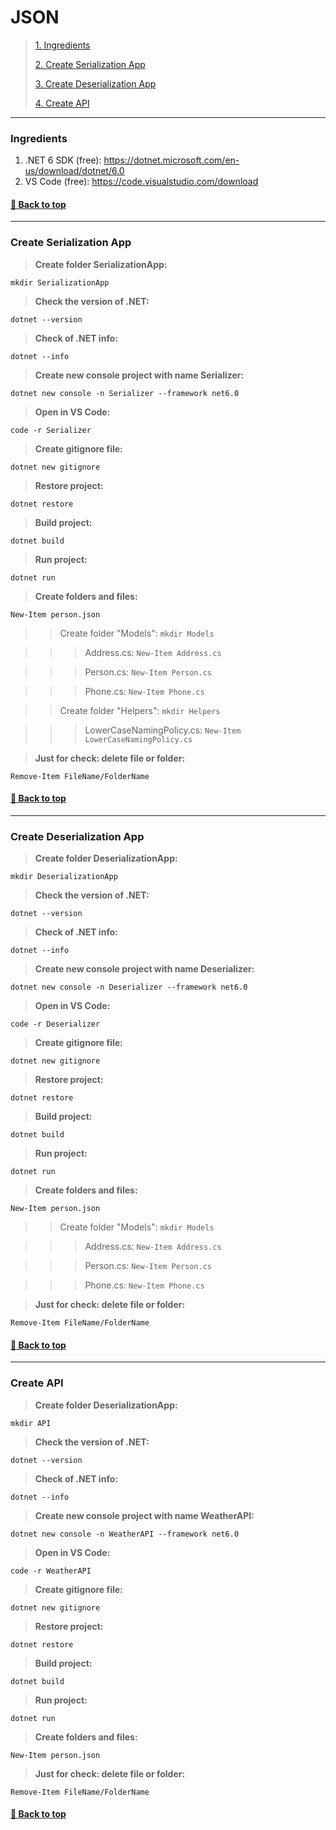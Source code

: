 # **JSON**

>[1. Ingredients](#ingredients)
>
>[2. Create Serialization App](#create-serialization-app)
>
>[3. Create Deserialization App](#create-deserialization-app)
>
>[4. Create API](#create-api)

---

### **Ingredients**

1. .NET 6 SDK (free): https://dotnet.microsoft.com/en-us/download/dotnet/6.0
2. VS Code (free): https://code.visualstudio.com/download

#### [🔼 Back to top](#json)

---

### **Create Serialization App**

> **Create folder SerializationApp:**
```
mkdir SerializationApp
```

> **Check the version of .NET:**
```
dotnet --version
```

> **Check of .NET info:**
```
dotnet --info
```

> **Create new console project with name Serializer:**
```
dotnet new console -n Serializer --framework net6.0
```

> **Open in VS Code:**
```
code -r Serializer
```

> **Create gitignore file:**
```
dotnet new gitignore
```

> **Restore project:**
```
dotnet restore
```

> **Build project:**
```
dotnet build
```

> **Run project:**
```
dotnet run
```

> **Create folders and files:**
```
New-Item person.json
```

> > Create folder "Models":
    ```mkdir Models```

> > > Address.cs:
    ```New-Item Address.cs```

> > > Person.cs:
    ```New-Item Person.cs```

> > > Phone.cs:
    ```New-Item Phone.cs```

> > Create folder "Helpers":
    ```mkdir Helpers```

> > > LowerCaseNamingPolicy.cs:
    ```New-Item LowerCaseNamingPolicy.cs```

> **Just for check: delete file or folder:**
```
Remove-Item FileName/FolderName
```

#### [🔼 Back to top](#json)

---

### **Create Deserialization App**

> **Create folder DeserializationApp:**
```
mkdir DeserializationApp
```

> **Check the version of .NET:**
```
dotnet --version
```

> **Check of .NET info:**
```
dotnet --info
```

> **Create new console project with name Deserializer:**
```
dotnet new console -n Deserializer --framework net6.0
```

> **Open in VS Code:**
```
code -r Deserializer
```

> **Create gitignore file:**
```
dotnet new gitignore
```

> **Restore project:**
```
dotnet restore
```

> **Build project:**
```
dotnet build
```

> **Run project:**
```
dotnet run
```

> **Create folders and files:**
```
New-Item person.json
```

> > Create folder "Models":
    ```mkdir Models```

> > > Address.cs:
    ```New-Item Address.cs```

> > > Person.cs:
    ```New-Item Person.cs```

> > > Phone.cs:
    ```New-Item Phone.cs```

> **Just for check: delete file or folder:**
```
Remove-Item FileName/FolderName
```

#### [🔼 Back to top](#json)

---

### **Create API**

> **Create folder DeserializationApp:**
```
mkdir API
```

> **Check the version of .NET:**
```
dotnet --version
```

> **Check of .NET info:**
```
dotnet --info
```

> **Create new console project with name WeatherAPI:**
```
dotnet new console -n WeatherAPI --framework net6.0
```

> **Open in VS Code:**
```
code -r WeatherAPI
```

> **Create gitignore file:**
```
dotnet new gitignore
```

> **Restore project:**
```
dotnet restore
```

> **Build project:**
```
dotnet build
```

> **Run project:**
```
dotnet run
```

> **Create folders and files:**
```
New-Item person.json
```

> **Just for check: delete file or folder:**
```
Remove-Item FileName/FolderName
```

#### [🔼 Back to top](#json)